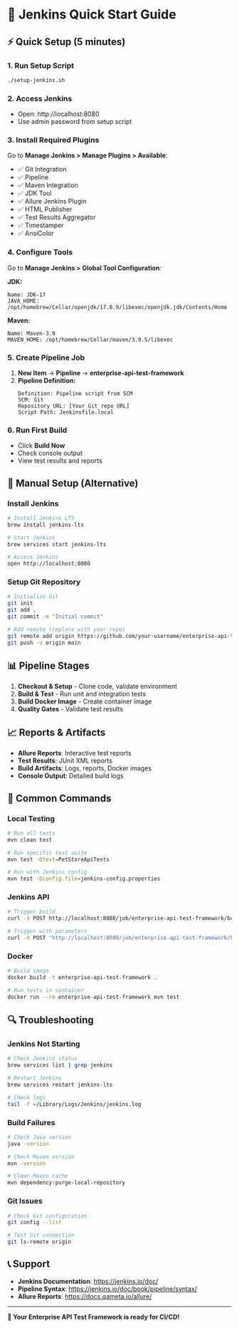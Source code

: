 # 🚀 Jenkins Quick Start Guide

## ⚡ Quick Setup (5 minutes)

### 1. **Run Setup Script**
```bash
./setup-jenkins.sh
```

### 2. **Access Jenkins**
- Open: http://localhost:8080
- Use admin password from setup script

### 3. **Install Required Plugins**
Go to **Manage Jenkins > Manage Plugins > Available**:
- ✅ Git Integration
- ✅ Pipeline
- ✅ Maven Integration
- ✅ JDK Tool
- ✅ Allure Jenkins Plugin
- ✅ HTML Publisher
- ✅ Test Results Aggregator
- ✅ Timestamper
- ✅ AnsiColor

### 4. **Configure Tools**
Go to **Manage Jenkins > Global Tool Configuration**:

**JDK:**
```
Name: JDK-17
JAVA_HOME: /opt/homebrew/Cellar/openjdk/17.0.9/libexec/openjdk.jdk/Contents/Home
```

**Maven:**
```
Name: Maven-3.9
MAVEN_HOME: /opt/homebrew/Cellar/maven/3.9.5/libexec
```

### 5. **Create Pipeline Job**
1. **New Item** → **Pipeline** → **enterprise-api-test-framework**
2. **Pipeline Definition:**
   ```
   Definition: Pipeline script from SCM
   SCM: Git
   Repository URL: [Your Git repo URL]
   Script Path: Jenkinsfile.local
   ```

### 6. **Run First Build**
- Click **Build Now**
- Check console output
- View test results and reports

## 🔧 Manual Setup (Alternative)

### Install Jenkins
```bash
# Install Jenkins LTS
brew install jenkins-lts

# Start Jenkins
brew services start jenkins-lts

# Access Jenkins
open http://localhost:8080
```

### Setup Git Repository
```bash
# Initialize Git
git init
git add .
git commit -m "Initial commit"

# Add remote (replace with your repo)
git remote add origin https://github.com/your-username/enterprise-api-test-framework.git
git push -u origin main
```

## 📊 Pipeline Stages

1. **Checkout & Setup** - Clone code, validate environment
2. **Build & Test** - Run unit and integration tests
3. **Build Docker Image** - Create container image
4. **Quality Gates** - Validate test results

## 📈 Reports & Artifacts

- **Allure Reports**: Interactive test reports
- **Test Results**: JUnit XML reports
- **Build Artifacts**: Logs, reports, Docker images
- **Console Output**: Detailed build logs

## 🚀 Common Commands

### Local Testing
```bash
# Run all tests
mvn clean test

# Run specific test suite
mvn test -Dtest=PetStoreApiTests

# Run with Jenkins config
mvn test -Dconfig.file=jenkins-config.properties
```

### Jenkins API
```bash
# Trigger build
curl -X POST http://localhost:8080/job/enterprise-api-test-framework/build

# Trigger with parameters
curl -X POST "http://localhost:8080/job/enterprise-api-test-framework/buildWithParameters?TEST_ENVIRONMENT=staging"
```

### Docker
```bash
# Build image
docker build -t enterprise-api-test-framework .

# Run tests in container
docker run --rm enterprise-api-test-framework mvn test
```

## 🔍 Troubleshooting

### Jenkins Not Starting
```bash
# Check Jenkins status
brew services list | grep jenkins

# Restart Jenkins
brew services restart jenkins-lts

# Check logs
tail -f ~/Library/Logs/Jenkins/jenkins.log
```

### Build Failures
```bash
# Check Java version
java -version

# Check Maven version
mvn -version

# Clear Maven cache
mvn dependency:purge-local-repository
```

### Git Issues
```bash
# Check Git configuration
git config --list

# Test Git connection
git ls-remote origin
```

## 📞 Support

- **Jenkins Documentation**: https://jenkins.io/doc/
- **Pipeline Syntax**: https://jenkins.io/doc/book/pipeline/syntax/
- **Allure Reports**: https://docs.qameta.io/allure/

---

**🎯 Your Enterprise API Test Framework is ready for CI/CD!** 